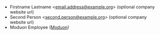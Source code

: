 <!--
    Audience: Everybody.

    Purpose: Credit whoever participated in the module development.
-->

-   Firstname Lastname \<email.address@example.org> (optional company website url)
-   Second Person \<second.person@example.org> (optional company website url)
-   Moduon Employee ([Moduon](https://www.moduon.team/))
